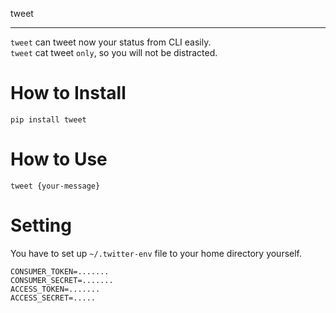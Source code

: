 tweet

---

`tweet` can tweet now your status from CLI easily.  
`tweet` cat tweet `only`, so you will not be distracted.

# How to Install

```
pip install tweet
```

# How to Use

```
tweet {your-message}
```

# Setting

You have to set up `~/.twitter-env` file to your home directory yourself.

```env
CONSUMER_TOKEN=.......
CONSUMER_SECRET=.......
ACCESS_TOKEN=.......
ACCESS_SECRET=.....
```
